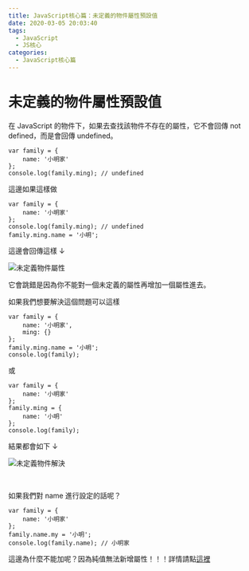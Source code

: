 ```yaml
---
title: JavaScript核心篇：未定義的物件屬性預設值
date: 2020-03-05 20:03:40
tags:
  - JavaScript
  - JS核心
categories: 
  - JavaScript核心篇
---
```



# 未定義的物件屬性預設值

在 JavaScript 的物件下，如果去查找該物件不存在的屬性，它不會回傳 not defined，而是會回傳 undefined。

```
var family = {
    name: '小明家'
};
console.log(family.ming); // undefined
```

這邊如果這樣做

```
var family = {
    name: '小明家'
};
console.log(family.ming); // undefined
family.ming.name = '小明';
```

這邊會回傳這樣 ↓

![未定義物件屬性](https://firebasestorage.googleapis.com/v0/b/cheetoblog-8edf4.appspot.com/o/JS%EF%BC%9A%E6%A0%B8%E5%BF%83%E7%AF%87%2F%E6%9C%AA%E5%AE%9A%E7%BE%A9%E7%89%A9%E4%BB%B6%E5%B1%AC%E6%80%A7.jpg?alt=media&token=83f55d92-3526-4f69-94fb-82505d0717ee)

<!--more-->

它會跳錯是因為你不能對一個未定義的屬性再增加一個屬性進去。

如果我們想要解決這個問題可以這樣

```
var family = {
    name: '小明家',
    ming: {}
};
family.ming.name = '小明';
console.log(family);
```

或

```
var family = {
    name: '小明家'
};
family.ming = {
    name: '小明'
};
console.log(family);
```

結果都會如下 ↓

![未定義物件解決](https://firebasestorage.googleapis.com/v0/b/cheetoblog-8edf4.appspot.com/o/JS%EF%BC%9A%E6%A0%B8%E5%BF%83%E7%AF%87%2F%E6%9C%AA%E5%AE%9A%E7%BE%A9%E7%89%A9%E4%BB%B6%E8%A7%A3%E6%B1%BA%E6%96%B9%E6%B3%95.jpg?alt=media&token=f719539f-fac1-4ce2-8936-20665d88f229)

<br>

如果我們對 name 進行設定的話呢？

```
var family = {
    name: '小明家'
};
family.name.my = '小明';
console.log(family.name); // 小明家
```

這邊為什麼不能加呢？因為純值無法新增屬性！！！詳情請點[這裡](https://hoongyuu.github.io/cheeto.github.io/2020/03/05/2020-03-05-JavaScript%E6%A0%B8%E5%BF%83%E7%AF%87%EF%BC%9A%E7%89%A9%E4%BB%B6%E8%88%87%E7%B4%94%E5%80%BC)


